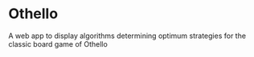 # Othello
A web app to display algorithms determining optimum strategies for the classic board game of Othello

